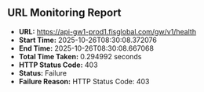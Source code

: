 ## URL Monitoring Report

- **URL:** https://api-gw1-prod1.fisglobal.com/gw/v1/health
- **Start Time:** 2025-10-26T08:30:08.372076
- **End Time:** 2025-10-26T08:30:08.667068
- **Total Time Taken:** 0.294992 seconds
- **HTTP Status Code:** 403
- **Status:** Failure
- **Failure Reason:** HTTP Status Code: 403
